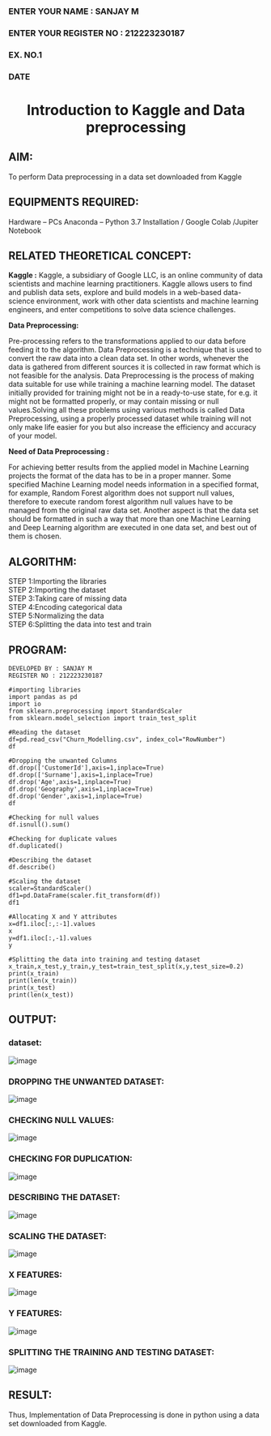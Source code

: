 <H3>ENTER YOUR NAME : SANJAY M</H3>
<H3>ENTER YOUR REGISTER NO : 212223230187</H3>
<H3>EX. NO.1</H3>
<H3>DATE</H3>
<H1 ALIGN =CENTER> Introduction to Kaggle and Data preprocessing</H1>

## AIM:

To perform Data preprocessing in a data set downloaded from Kaggle

## EQUIPMENTS REQUIRED:
Hardware – PCs
Anaconda – Python 3.7 Installation / Google Colab /Jupiter Notebook

## RELATED THEORETICAL CONCEPT:

**Kaggle :**
Kaggle, a subsidiary of Google LLC, is an online community of data scientists and machine learning practitioners. Kaggle allows users to find and publish data sets, explore and build models in a web-based data-science environment, work with other data scientists and machine learning engineers, and enter competitions to solve data science challenges.

**Data Preprocessing:**

Pre-processing refers to the transformations applied to our data before feeding it to the algorithm. Data Preprocessing is a technique that is used to convert the raw data into a clean data set. In other words, whenever the data is gathered from different sources it is collected in raw format which is not feasible for the analysis.
Data Preprocessing is the process of making data suitable for use while training a machine learning model. The dataset initially provided for training might not be in a ready-to-use state, for e.g. it might not be formatted properly, or may contain missing or null values.Solving all these problems using various methods is called Data Preprocessing, using a properly processed dataset while training will not only make life easier for you but also increase the efficiency and accuracy of your model.

**Need of Data Preprocessing :**

For achieving better results from the applied model in Machine Learning projects the format of the data has to be in a proper manner. Some specified Machine Learning model needs information in a specified format, for example, Random Forest algorithm does not support null values, therefore to execute random forest algorithm null values have to be managed from the original raw data set.
Another aspect is that the data set should be formatted in such a way that more than one Machine Learning and Deep Learning algorithm are executed in one data set, and best out of them is chosen.


## ALGORITHM:
STEP 1:Importing the libraries<BR>
STEP 2:Importing the dataset<BR>
STEP 3:Taking care of missing data<BR>
STEP 4:Encoding categorical data<BR>
STEP 5:Normalizing the data<BR>
STEP 6:Splitting the data into test and train<BR>

##  PROGRAM:
```
DEVELOPED BY : SANJAY M
REGISTER NO : 212223230187

#importing libraries
import pandas as pd
import io
from sklearn.preprocessing import StandardScaler
from sklearn.model_selection import train_test_split

#Reading the dataset
df=pd.read_csv("Churn_Modelling.csv", index_col="RowNumber")
df

#Dropping the unwanted Columns
df.drop(['CustomerId'],axis=1,inplace=True)
df.drop(['Surname'],axis=1,inplace=True)
df.drop('Age',axis=1,inplace=True)
df.drop('Geography',axis=1,inplace=True)
df.drop('Gender',axis=1,inplace=True)
df

#Checking for null values
df.isnull().sum()

#Checking for duplicate values
df.duplicated()

#Describing the dataset
df.describe()

#Scaling the dataset
scaler=StandardScaler()
df1=pd.DataFrame(scaler.fit_transform(df))
df1

#Allocating X and Y attributes
x=df1.iloc[:,:-1].values
x
y=df1.iloc[:,-1].values
y

#Splitting the data into training and testing dataset
x_train,x_test,y_train,y_test=train_test_split(x,y,test_size=0.2)
print(x_train)
print(len(x_train))
print(x_test)
print(len(x_test))
```

## OUTPUT:

### dataset:

![image](https://github.com/bharathganeshsivasankaran/Ex-1-NN/assets/119478098/b17f240d-066d-4af4-a635-4453bb564340)

### DROPPING THE UNWANTED DATASET:

![image](https://github.com/bharathganeshsivasankaran/Ex-1-NN/assets/119478098/43b9989e-313d-453f-a4d9-69ea00f6885d)

### CHECKING NULL VALUES:

![image](https://github.com/bharathganeshsivasankaran/Ex-1-NN/assets/119478098/7d3b00c6-8b84-481a-b1f1-6d5bb1cea045)

### CHECKING FOR DUPLICATION:

![image](https://github.com/bharathganeshsivasankaran/Ex-1-NN/assets/119478098/e8ada4d0-e089-4c38-8974-3d27a65d8cc6)

### DESCRIBING THE DATASET:

![image](https://github.com/bharathganeshsivasankaran/Ex-1-NN/assets/119478098/97dc6222-f6a7-4d56-8761-bc226d901ee6)

### SCALING THE DATASET:

![image](https://github.com/bharathganeshsivasankaran/Ex-1-NN/assets/119478098/f772f457-c0d7-4482-9325-c066c68b2782)

### X FEATURES:

![image](https://github.com/bharathganeshsivasankaran/Ex-1-NN/assets/119478098/12dd95ea-5587-49bb-9596-bea55802f892)

### Y FEATURES:

![image](https://github.com/bharathganeshsivasankaran/Ex-1-NN/assets/119478098/c757e0cd-c249-49b8-bb1d-61981408f825)

### SPLITTING THE TRAINING AND TESTING DATASET:

![image](https://github.com/bharathganeshsivasankaran/Ex-1-NN/assets/119478098/66dfca68-8330-47f2-ae26-6b30f8cdf411)

## RESULT:
Thus, Implementation of Data Preprocessing is done in python  using a data set downloaded from Kaggle.
